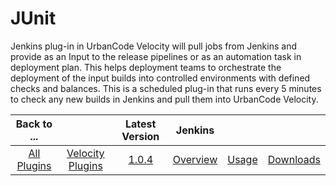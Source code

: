 
# JUnit

Jenkins plug-in in UrbanCode Velocity will pull jobs from Jenkins and provide as an Input to the release pipelines or as an automation task in deployment plan. This helps deployment teams to orchestrate the deployment of the input builds into controlled environments with defined checks and balances. This is a scheduled plug-in that runs every 5 minutes to check any new builds in Jenkins and pull them into UrbanCode Velocity.

|Back to ...||Latest Version|Jenkins|||
| :---: | :---: | :---: | :---: | :---: | :---: |
|[All Plugins](../../index.md)|[Velocity Plugins](../README.md)|[1.0.4](https://raw.githubusercontent.com/UrbanCode/IBM-UCV-PLUGINS/main/files/ucv-ext-jenkins/ucv-ext-jenkins:1.0.4.tar.7z.001)|[Overview](overview.md)|[Usage](usage.md)|[Downloads](downloads.md)|
